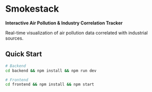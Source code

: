 # Smokestack
**Interactive Air Pollution & Industry Correlation Tracker**

Real-time visualization of air pollution data correlated with industrial sources.

## Quick Start
```bash
# Backend
cd backend && npm install && npm run dev

# Frontend  
cd frontend && npm install && npm start
```
